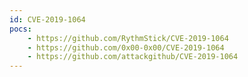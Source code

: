 ```yaml
---
id: CVE-2019-1064
pocs:
    - https://github.com/RythmStick/CVE-2019-1064
    - https://github.com/0x00-0x00/CVE-2019-1064
    - https://github.com/attackgithub/CVE-2019-1064
---
```


